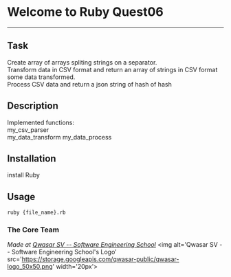 # Welcome to Ruby Quest06
***

## Task
Create array of arrays spliting strings on a separator.  
Transform data in CSV format and return an array of strings in CSV format some data transformed.  
Process CSV data and return a json string of hash of hash


## Description
Implemented functions:  
my_csv_parser  
my_data_transform
my_data_process

## Installation
install Ruby

## Usage

```
ruby {file_name}.rb
```

### The Core Team


<span><i>Made at <a href='https://qwasar.io'>Qwasar SV -- Software Engineering School</a></i></span>
<span><img alt='Qwasar SV -- Software Engineering School's Logo' src='https://storage.googleapis.com/qwasar-public/qwasar-logo_50x50.png' width='20px'></span>
